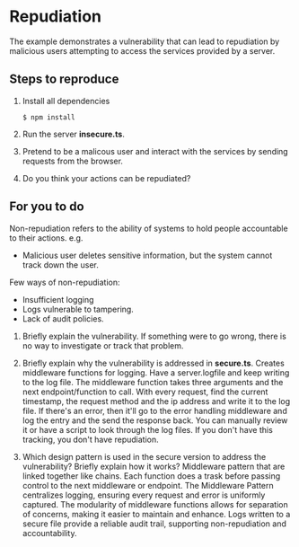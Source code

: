 # Repudiation

The example demonstrates a vulnerability that can lead to repudiation by malicious users attempting to access the services provided by a server.

## Steps to reproduce

1. Install all dependencies

    `$ npm install`

2. Run the server __insecure.ts__.

3. Pretend to be a malicous user and interact with the services by sending requests from the browser.

4. Do you think your actions can be repudiated?

## For you to do
Non-repudiation refers to the ability of systems to hold people accountable to their actions. e.g.
- Malicious user deletes sensitive information, but the system cannot track down the user.

Few ways of non-repudiation:
- Insufficient logging
- Logs vulnerable to tampering.
- Lack of audit policies.

1. Briefly explain the vulnerability.
If something were to go wrong, there is no way to investigate or track that problem.

2. Briefly explain why the vulnerability is addressed in __secure.ts__.
Creates middleware functions for logging. Have a server.logfile and keep writing to the log file. The middleware function takes three arguments and the next endpoint/function to call. With every request, find the current timestamp, the request method and the ip address and write it to the log file. If there's an error, then it'll go to the error handling middleware and log the entry and the send the response back. You can manually review it or have a script to look through the log files. If you don't have this tracking, you don't have repudiation. 

3. Which design pattern is used in the secure version to address the vulnerability? Briefly explain how it works?
Middleware pattern that are linked together like chains. Each function does a trask before passing control to the next middleware or endpoint. The Middleware Pattern centralizes logging, ensuring every request and error is uniformly captured. The modularity of middleware functions allows for separation of concerns, making it easier to maintain and enhance. Logs written to a secure file provide a reliable audit trail, supporting non-repudiation and accountability.